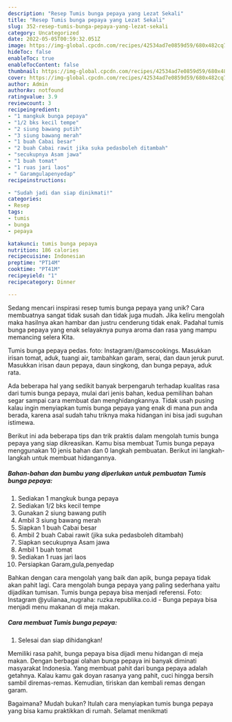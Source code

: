 ```yaml
---
description: "Resep Tumis bunga pepaya yang Lezat Sekali"
title: "Resep Tumis bunga pepaya yang Lezat Sekali"
slug: 352-resep-tumis-bunga-pepaya-yang-lezat-sekali
category: Uncategorized
date: 2022-05-05T00:59:32.051Z
image: https://img-global.cpcdn.com/recipes/42534ad7e0859d59/680x482cq70/tumis-bunga-pepaya-foto-resep-utama.jpg
hideToc: false
enableToc: true
enableTocContent: false
thumbnail: https://img-global.cpcdn.com/recipes/42534ad7e0859d59/680x482cq70/tumis-bunga-pepaya-foto-resep-utama.jpg
cover: https://img-global.cpcdn.com/recipes/42534ad7e0859d59/680x482cq70/tumis-bunga-pepaya-foto-resep-utama.jpg
author: Admin
authorAv: notfound
ratingvalue: 3.9
reviewcount: 3
recipeingredient:
- "1 mangkuk bunga pepaya"
- "1/2 bks kecil tempe"
- "2 siung bawang putih"
- "3 siung bawang merah"
- "1 buah Cabai besar"
- "2 buah Cabai rawit jika suka pedasboleh ditambah"
- "secukupnya Asam jawa"
- "1 buah tomat"
- "1 ruas jari laos"
- " Garamgulapenyedap"
recipeinstructions:

- "Sudah jadi dan siap dinikmati!"
categories:
- Resep
tags:
- tumis
- bunga
- pepaya

katakunci: tumis bunga pepaya 
nutrition: 186 calories
recipecuisine: Indonesian
preptime: "PT14M"
cooktime: "PT41M"
recipeyield: "1"
recipecategory: Dinner

---
```





Sedang mencari inspirasi resep tumis bunga pepaya yang unik? Cara membuatnya sangat tidak susah dan tidak juga mudah. Jika keliru mengolah maka hasilnya akan hambar dan justru cenderung tidak enak. Padahal tumis bunga pepaya yang enak selayaknya punya aroma dan rasa yang mampu memancing selera Kita.





Tumis bunga pepaya pedas. foto: Instagram/@amscookings. Masukkan irisan tomat, aduk, tuangi air, tambahkan garam, serai, dan daun jeruk purut. Masukkan irisan daun pepaya, daun singkong, dan bunga pepaya, aduk rata.

Ada beberapa hal yang sedikit banyak berpengaruh terhadap kualitas rasa dari tumis bunga pepaya, mulai dari jenis bahan, kedua pemilihan bahan segar sampai cara membuat dan menghidangkannya. Tidak usah pusing kalau ingin menyiapkan tumis bunga pepaya yang enak di mana pun anda berada, karena asal sudah tahu triknya maka hidangan ini bisa jadi suguhan istimewa.






Berikut ini ada beberapa tips dan trik praktis dalam mengolah tumis bunga pepaya yang siap dikreasikan. Kamu bisa membuat Tumis bunga pepaya menggunakan 10 jenis bahan dan 0 langkah pembuatan. Berikut ini langkah-langkah untuk membuat hidangannya.

<!--inarticleads1-->

##### Bahan-bahan dan bumbu yang diperlukan untuk pembuatan Tumis bunga pepaya:

1. Sediakan 1 mangkuk bunga pepaya
1. Sediakan 1/2 bks kecil tempe
1. Gunakan 2 siung bawang putih
1. Ambil 3 siung bawang merah
1. Siapkan 1 buah Cabai besar
1. Ambil 2 buah Cabai rawit (jika suka pedasboleh ditambah)
1. Siapkan secukupnya Asam jawa
1. Ambil 1 buah tomat
1. Sediakan 1 ruas jari laos
1. Persiapkan  Garam,gula,penyedap


Bahkan dengan cara mengolah yang baik dan apik, bunga pepaya tidak akan pahit lagi. Cara mengolah bunga pepaya yang paling sederhana yaitu dijadikan tumisan. Tumis bunga pepaya bisa menjadi referensi. Foto: Instagram @yulianaa_nugraha: ruzka.republika.co.id - Bunga pepaya bisa menjadi menu makanan di meja makan. 

<!--inarticleads2-->

##### Cara membuat Tumis bunga pepaya:


1. Selesai dan siap dihidangkan!

Memiliki rasa pahit, bunga pepaya bisa dijadi menu hidangan di meja makan. Dengan berbagai olahan bunga pepaya ini banyak diminati masyarakat Indonesia. Yang membuat pahit dari bunga pepaya adalah getahnya. Kalau kamu gak doyan rasanya yang pahit, cuci hingga bersih sambil diremas-remas. Kemudian, tiriskan dan kembali remas dengan garam. 

Bagaimana? Mudah bukan? Itulah cara menyiapkan tumis bunga pepaya yang bisa kamu praktikkan di rumah. Selamat menikmati
